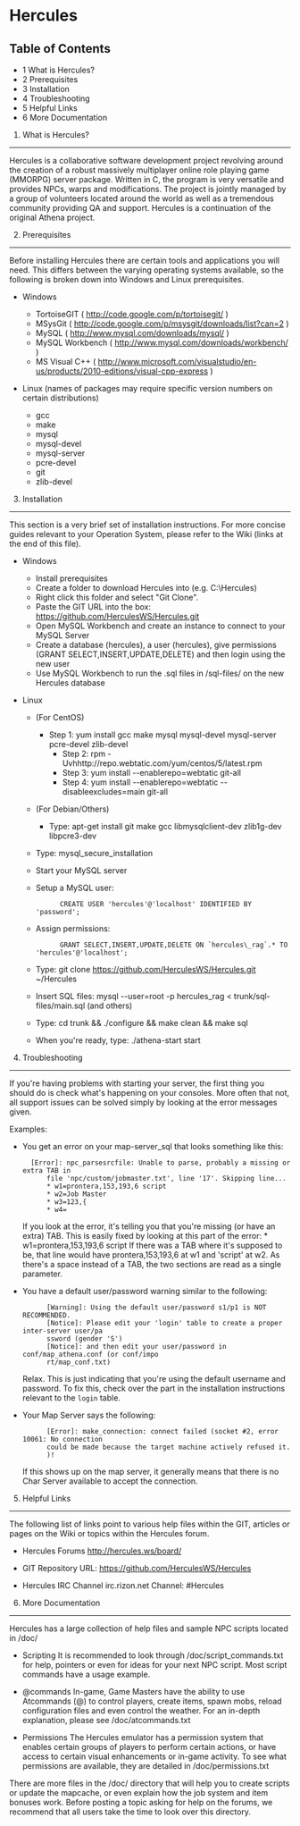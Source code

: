 Hercules
========
Table of Contents
---------
* 1 What is Hercules?
* 2 Prerequisites
* 3 Installation
* 4 Troubleshooting
* 5 Helpful Links
* 6 More Documentation

1. What is Hercules?
---------
Hercules is a collaborative software development project revolving around the
creation of a robust massively multiplayer online role playing game (MMORPG)
server package. Written in C, the program is very versatile and provides NPCs,
warps and modifications. The project is jointly managed by a group of volunteers
located around the world as well as a tremendous community providing QA and
support. Hercules is a continuation of the original Athena project.

2. Prerequisites
---------
Before installing Hercules there are certain tools and applications you will need.
This differs between the varying operating systems available, so the following
is broken down into Windows and Linux prerequisites.

* Windows
	* TortoiseGIT ( http://code.google.com/p/tortoisegit/ )
	* MSysGit ( http://code.google.com/p/msysgit/downloads/list?can=2 )
	* MySQL ( http://www.mysql.com/downloads/mysql/ )
	* MySQL Workbench ( http://www.mysql.com/downloads/workbench/ )
	* MS Visual C++ ( http://www.microsoft.com/visualstudio/en-us/products/2010-editions/visual-cpp-express )

* Linux (names of packages may require specific version numbers on certain distributions)
	* gcc
	* make
	* mysql
	* mysql-devel
	* mysql-server
	* pcre-devel
	* git
	* zlib-devel

3. Installation
---------
This section is a very brief set of installation instructions. For more concise guides
relevant to your Operation System, please refer to the Wiki (links at the end of this file).

* Windows
	* Install prerequisites
	* Create a folder to download Hercules into (e.g. C:\Hercules)
	* Right click this folder and select "Git Clone".
	* Paste the GIT URL into the box: https://github.com/HerculesWS/Hercules.git
	* Open MySQL Workbench and create an instance to connect to your MySQL Server
	* Create a database (hercules), a user (hercules), give permissions (GRANT SELECT,INSERT,UPDATE,DELETE)
		and then login using the new user
	* Use MySQL Workbench to run the .sql files in /sql-files/ on the new Hercules database

* Linux
	* (For CentOS)
		* Step 1: yum install gcc make mysql mysql-devel mysql-server pcre-devel zlib-devel
			* Step 2: rpm -Uvhhttp://repo.webtatic.com/yum/centos/5/latest.rpm
			* Step 3: yum install --enablerepo=webtatic git-all
			* Step 4: yum install --enablerepo=webtatic --disableexcludes=main git-all
	* (For Debian/Others)
		* Type: apt-get install git make gcc libmysqlclient-dev zlib1g-dev libpcre3-dev
	* Type: mysql_secure_installation
	* Start your MySQL server
	* Setup a MySQL user:

				CREATE USER 'hercules'@'localhost' IDENTIFIED BY 'password';
	* Assign permissions:

				GRANT SELECT,INSERT,UPDATE,DELETE ON `hercules\_rag`.* TO 'hercules'@'localhost';
	* Type: git clone https://github.com/HerculesWS/Hercules.git ~/Hercules
	* Insert SQL files: mysql --user=root -p hercules_rag < trunk/sql-files/main.sql (and others)
	* Type: cd trunk && ./configure && make clean && make sql
	* When you're ready, type: ./athena-start start



4. Troubleshooting
---------
If you're having problems with starting your server, the first thing you should
do is check what's happening on your consoles. More often that not, all support issues
can be solved simply by looking at the error messages given.

Examples:

* You get an error on your map-server_sql that looks something like this:

		[Error]: npc_parsesrcfile: Unable to parse, probably a missing or extra TAB in 
			file 'npc/custom/jobmaster.txt', line '17'. Skipping line...
			* w1=prontera,153,193,6 script
			* w2=Job Master
			* w3=123,{
			* w4=

	If you look at the error, it's telling you that you're missing (or have an extra) TAB.
		This is easily fixed by looking at this part of the error: * w1=prontera,153,193,6 script
		If there was a TAB where it's supposed to be, that line would have prontera,153,193,6 at w1
		and 'script' at w2. As there's a space instead of a TAB, the two sections are read as a
		single parameter.

* You have a default user/password warning similar to the following:
		
			[Warning]: Using the default user/password s1/p1 is NOT RECOMMENDED.
			[Notice]: Please edit your 'login' table to create a proper inter-server user/pa
			ssword (gender 'S')
			[Notice]: and then edit your user/password in conf/map_athena.conf (or conf/impo
			rt/map_conf.txt)

	Relax. This is just indicating that you're using the default username and password. To
		fix this, check over the part in the installation instructions relevant to the `login` table.

* Your Map Server says the following:

			[Error]: make_connection: connect failed (socket #2, error 10061: No connection
			could be made because the target machine actively refused it.
			)!

	If this shows up on the map server, it generally means that there is no Char Server available
		to accept the connection.

5. Helpful Links
---------
The following list of links point to various help files within the GIT, articles or
pages on the Wiki or topics within the Hercules forum.

* Hercules Forums
	http://hercules.ws/board/

* GIT Repository URL:
	https://github.com/HerculesWS/Hercules

* Hercules IRC Channel
	irc.rizon.net
	Channel: #Hercules



6. More Documentation
---------
Hercules has a large collection of help files and sample NPC scripts located in /doc/

* Scripting
	It is recommended to look through /doc/script_commands.txt for help, pointers or
	even for ideas for your next NPC script. Most script commands have a usage example.

* @commands
	In-game, Game Masters have the ability to use Atcommands (@) to control players, 
	create items, spawn mobs, reload configuration files and even control the weather.
	For an in-depth explanation, please see /doc/atcommands.txt

* Permissions
	The Hercules emulator has a permission system that enables certain groups of players
	to perform certain actions, or have access to certain visual enhancements or in-game
	activity. To see what permissions are available, they are detailed in /doc/permissions.txt

There are more files in the /doc/ directory that will help you to create scripts or update the
mapcache, or even explain how the job system and item bonuses work. Before posting a topic asking
for help on the forums, we recommend that all users take the time to look over this directory.